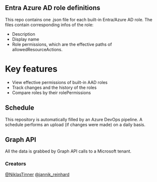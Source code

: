 ﻿## Entra Azure AD role definitions

This repo contains one .json file for each built-in Entra/Azure AD role.
The files contain corresponding infos of the role:
* Description
* Display name
* Role permissions, which are the effective paths of allowedResourceActions.

# Key features
* View effective permissions of built-in AAD roles
* Track changes and the history of the roles
* Compare roles by their rolePermissions

## Schedule
This repository is automatically filled by an Azure DevOps pipeline. A schedule performs an upload (if changes were made) on a daily basis.

## Graph API
All the data is grabbed by Graph API calls to a Microsoft tenant.

### Creators
[@NiklasTinner](https://twitter.com/NiklasTinner)
[@jannik_reinhard](https://twitter.com/jannik_reinhard)



